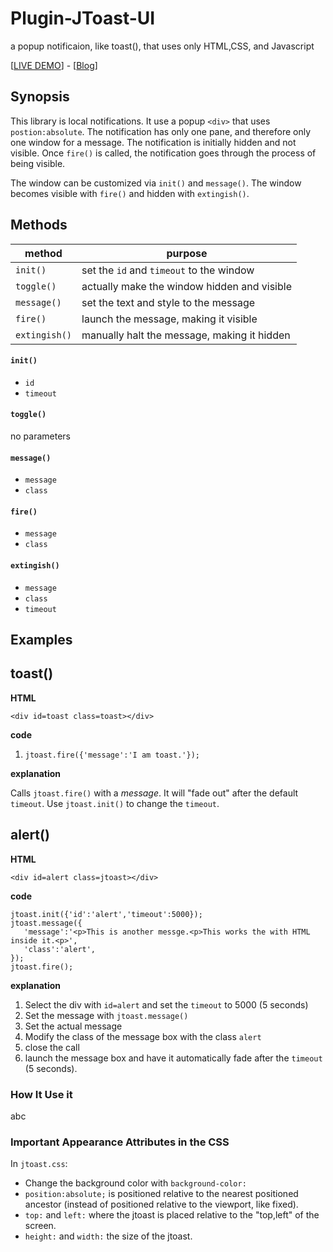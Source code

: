 # Plugin-JToast-UI
a popup notificaion, like toast(), that uses only HTML,CSS, and Javascript

[[LIVE DEMO]()] - [[Blog]()]

## Synopsis ##

This library is local notifications. It use a popup `<div>` that uses `postion:absolute`. The notification has only one pane, and therefore only one window for a message. The notification is initially hidden and not visible. Once `fire()` is called, the notification goes through the process of being visible. 

The window can be customized via `init()` and `message()`. The window becomes visible with `fire()` and hidden with `extingish()`. 

## Methods ##

method        |  purpose
--------------|-----------
`init()`      | set the `id` and `timeout` to the window 
`toggle()`    | actually make the window hidden and visible
`message()`   | set the text and style to the message
`fire()`      | launch the message, making it visible
`extingish()` | manually halt the message, making it hidden


#### `init()` ####
- `id`
- `timeout` 

#### `toggle()` ####
no parameters

#### `message()` ####
- `message`
- `class`

#### `fire()` ####
- `message`
- `class`

#### `extingish()` ####
- `message`
- `class`
- `timeout` 



## Examples ##

## <a name=toast>toast()</a> ##

**HTML**

    <div id=toast class=toast></div>

**code**

1. `jtoast.fire({'message':'I am toast.'});`

**explanation**

Calls `jtoast.fire()` with a *message*. It will "fade out" after the default `timeout`. Use `jtoast.init()` to change the `timeout`.

## <a name=alert>alert()</a> ##

**HTML**

    <div id=alert class=jtoast></div>

**code**

    jtoast.init({'id':'alert','timeout':5000});
    jtoast.message({
       'message':'<p>This is another messge.<p>This works the with HTML inside it.<p>',
       'class':'alert',
    });
    jtoast.fire();

**explanation**

1. Select the div with `id=alert` and set the `timeout` to 5000 (5 seconds)
2. Set the message with `jtoast.message()`
3. Set the actual message
4. Modify the class of the message box with the class `alert`
5. close the call
6. launch the message box and have it automatically fade after the `timeout` (5 seconds).

### How It Use it ###

abc

### Important Appearance Attributes in the CSS ##

In `jtoast.css`:

- Change the background color with `background-color:`
- `position:absolute;` is positioned relative to the nearest positioned ancestor (instead of positioned relative to the viewport, like fixed).
- `top:` and `left:` where the jtoast is placed relative to the "top,left" of the screen.
- `height:` and `width:` the size of the jtoast.

